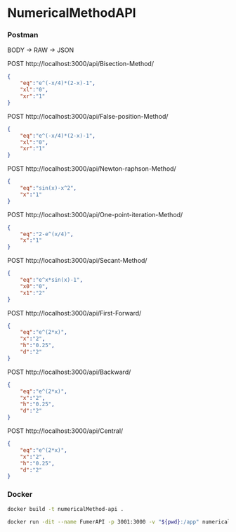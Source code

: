 # NumericalMethodAPI

### Postman

BODY -> RAW -> JSON

POST http://localhost:3000/api/Bisection-Method/ 
```JSON
{
    "eq":"e^(-x/4)*(2-x)-1",
    "xl":"0",
    "xr":"1"
}
```

POST http://localhost:3000/api/False-position-Method/
```JSON
{
	"eq":"e^(-x/4)*(2-x)-1",
	"xl":"0",
	"xr":"1"
}
```

POST http://localhost:3000/api/Newton-raphson-Method/
```JSON
{
	"eq":"sin(x)-x^2",
	"x":"1"
}
```

POST http://localhost:3000/api/One-point-iteration-Method/
```JSON
{
	"eq":"2-e^(x/4)",
	"x":"1"
}
```
POST http://localhost:3000/api/Secant-Method/
```JSON
{
	"eq":"e^x*sin(x)-1",
	"x0":"0",
	"x1":"2"
}
```
POST http://localhost:3000/api/First-Forward/
```JSON
{
	"eq":"e^(2*x)",
	"x":"2",
	"h":"0.25",
	"d":"2"
}
```
POST http://localhost:3000/api/Backward/
```JSON
{
	"eq":"e^(2*x)",
	"x":"2",
	"h":"0.25",
	"d":"2"
}
```
POST http://localhost:3000/api/Central/
```JSON
{
	"eq":"e^(2*x)",
	"x":"2",
	"h":"0.25",
	"d":"2"
}
```


### Docker

```sh
docker build -t numericalMethod-api .
```

```sh
docker run -dit --name FumerAPI -p 3001:3000 -v "${pwd}:/app" numericalMethod-api
```